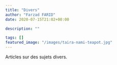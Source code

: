 ```yaml
---
title: "Divers"
author: "Farzad FARID"
date: 2020-07-15T21:02+00:00

description: ""

tags: []
featured_image: "/images/taira-nami-teapot.jpg"
---
```


Articles sur des sujets divers.